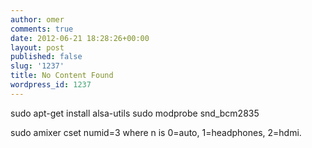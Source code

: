 ```yaml
---
author: omer
comments: true
date: 2012-06-21 18:28:26+00:00
layout: post
published: false
slug: '1237'
title: No Content Found
wordpress_id: 1237
---
```


 sudo apt-get install alsa-utils
     sudo modprobe snd_bcm2835


sudo amixer cset numid=3
where n is 0=auto, 1=headphones, 2=hdmi.
